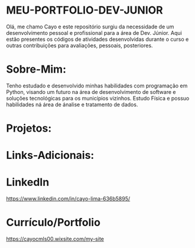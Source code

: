 # MEU-PORTFOLIO-DEV-JUNIOR

Olá, me chamo Cayo e este repositório surgiu da necessidade de um desenvolvimento pessoal e profissional para a área de Dev. Júnior.
Aqui estão presentes os códigos de atividades desenvolvidas durante o curso e outras contribuições para avaliações, pessoais, posteriores.

# Sobre-Mim:

Tenho estudado e desenvolvido minhas habilidades com programação em Python, visando um futuro na área de desenvolvimento de software e soluções tecnológicas para os municípios vizinhos.
Estudo Física e possuo habilidades ná área de ánalise e tratamento de dados. 

# Projetos:




# Links-Adicionais:
  # LinkedIn
https://www.linkedin.com/in/cayo-lima-636b5895/
  # Currículo/Portfolio
https://cayocmls00.wixsite.com/my-site
